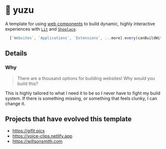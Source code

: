 # 🍋 yuzu
A template for using [web components](https://open-wc.org/discover/about/#why-web-components) to build dynamic, highly interactive experiences with [`Lit`](https://lit.dev/) and [`Shoelace`](https://shoelace.style/).

```js
  [`Websites`, `Applications`, `Extensions`, ...more].every(canBuildWithYuzu) // true
```

## Details

### Why

> There are a thousand options for building websites! Why would you build this?

This is highly tailored to what I need it to be so I never have to fight my build system. If there is something missing, or something that feels clunky, I can change it. 


## Projects that have evolved this template

- https://gifit.pics
- https://voice-clips.netlify.app
- https://willsonsmith.com
